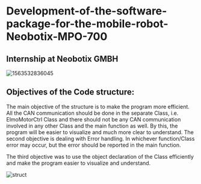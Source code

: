 # Development-of-the-software-package-for-the-mobile-robot-Neobotix-MPO-700

## Internship at Neobotix GMBH
![1563532836045](https://user-images.githubusercontent.com/79206625/125455239-8e366068-f406-41d6-a92f-fb4cbf94a1fc.jpg)


## Objectives of the Code structure:

The main objective of the structure is to make the program more efficient. All the CAN communication should be done in the separate Class, i.e. ElmoMotorCtrl Class and there should not be any CAN communication involved in any other Class and the main function as well. By this, the program will be easier to visualize and much more clear to understand.
The second objective is dealing with Error handling. In whichever function/Class error may occur, but the error should be reported in the main function.

The third objective was to use the object declaration of the Class efficiently and make the program easier to visualize and understand. 


![struct](https://user-images.githubusercontent.com/79206625/125451306-4bd4081c-1886-4f53-932d-cf742ad3742d.PNG)
